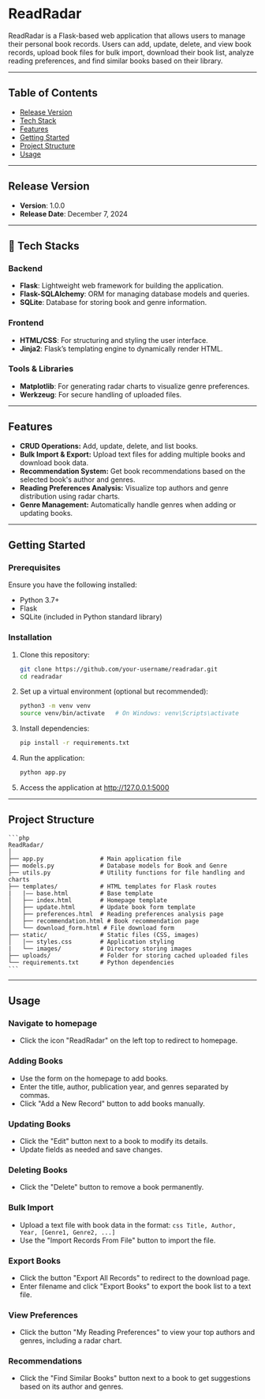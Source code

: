 # ReadRadar

ReadRadar is a Flask-based web application that allows users to manage their personal book records. Users can add, update, delete, and view book records, upload book files for bulk import, download their book list, analyze reading preferences, and find similar books based on their library.

---

## Table of Contents

- [Release Version](#release-version)
- [Tech Stack](#tech-stack)
- [Features](#features)
- [Getting Started](#getting-started)
- [Project Structure](#project-structure)
- [Usage](#usage)

---

## Release Version

- **Version**: 1.0.0
- **Release Date**: December 7, 2024

---

## 🚀 Tech Stacks

### Backend

- **Flask**: Lightweight web framework for building the application.
- **Flask-SQLAlchemy**: ORM for managing database models and queries.
- **SQLite**: Database for storing book and genre information.

### Frontend

- **HTML/CSS**: For structuring and styling the user interface.
- **Jinja2**: Flask’s templating engine to dynamically render HTML.

### Tools & Libraries

- **Matplotlib**: For generating radar charts to visualize genre preferences.
- **Werkzeug**: For secure handling of uploaded files.

---

## Features

- **CRUD Operations:** Add, update, delete, and list books.
- **Bulk Import & Export:** Upload text files for adding multiple books and download book data.
- **Recommendation System:** Get book recommendations based on the selected book's author and genres.
- **Reading Preferences Analysis:** Visualize top authors and genre distribution using radar charts.
- **Genre Management:** Automatically handle genres when adding or updating books.

---

## Getting Started

### Prerequisites

Ensure you have the following installed:

- Python 3.7+
- Flask
- SQLite (included in Python standard library)

### Installation

1. Clone this repository:

   ```bash
   git clone https://github.com/your-username/readradar.git
   cd readradar
   ```

2. Set up a virtual environment (optional but recommended):

   ```bash
   python3 -m venv venv
   source venv/bin/activate   # On Windows: venv\Scripts\activate
   ```

3. Install dependencies:

   ```bash
   pip install -r requirements.txt
   ```

4. Run the application:

   ```bash
   python app.py
   ```

5. Access the application at http://127.0.0.1:5000

---

## Project Structure

    ```php
    ReadRadar/
    │
    ├── app.py                # Main application file
    ├── models.py             # Database models for Book and Genre
    ├── utils.py              # Utility functions for file handling and charts
    ├── templates/            # HTML templates for Flask routes
    |   |—— base.html         # Base template
    │   ├── index.html        # Homepage template
    │   ├── update.html       # Update book form template
    │   ├── preferences.html  # Reading preferences analysis page
    │   ├── recommendation.html # Book recommendation page
    │   └── download_form.html # File download form
    ├── static/               # Static files (CSS, images)
    │   |── styles.css        # Application styling
    |   └── images/           # Directory storing images
    ├── uploads/              # Folder for storing cached uploaded files
    └── requirements.txt      # Python dependencies
    ```

---

## Usage

### Navigate to homepage

- Click the icon "ReadRadar" on the left top to redirect to homepage.

### Adding Books

- Use the form on the homepage to add books.
- Enter the title, author, publication year, and genres separated by commas.
- Click "Add a New Record" button to add books manually.

### Updating Books

- Click the "Edit" button next to a book to modify its details.
- Update fields as needed and save changes.

### Deleting Books

- Click the "Delete" button to remove a book permanently.

### Bulk Import

- Upload a text file with book data in the format:
  `css
Title, Author, Year, [Genre1, Genre2, ...]
`
- Use the "Import Records From File" button to import the file.

### Export Books

- Click the button "Export All Records" to redirect to the download page.
- Enter filename and click "Export Books" to export the book list to a text file.

### View Preferences

- Click the button "My Reading Preferences" to view your top authors and genres, including a radar chart.

### Recommendations

- Click the "Find Similar Books" button next to a book to get suggestions based on its author and genres.
